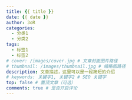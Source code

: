 ```yaml
---
title: {{ title }}
date: {{ date }}
author: 3oR
categories:
  - 分类1
  - 分类2
tags:
  - 标签1
  - 标签2
# cover: /images/cover.jpg # 文章封面图片路径
# thumbnail: /images/thumbnail.jpg # 缩略图路径
description: 文章描述，这里可以是一段简短的介绍
# keywords: 关键字1, 关键字2 # SEO 关键字
top: false # 置顶文章（可选）
comments: true # 是否开启评论
---
```





